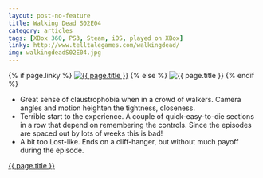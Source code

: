 ```yaml
---
layout: post-no-feature
title: Walking Dead S02E04
category: articles
tags: [XBox 360, PS3, Steam, iOS, played on XBox]
linky: http://www.telltalegames.com/walkingdead/
img: walkingdeadS02E04.jpg
---
```


{% if page.linky %}
<a href="{{page.linky}}">![{{ page.title }}](/images/{{page.img}})</a>
{% else %}
![{{ page.title }}](/images/{{page.img}})
{% endif %}

* Great sense of claustrophobia when in a crowd of walkers. Camera angles and motion heighten the tightness, closeness.
* Terrible start to the experience. A couple of quick-easy-to-die sections in a row that depend on remembering the controls. Since the episodes are spaced out by lots of weeks this is bad!
* A bit too Lost-like. Ends on a cliff-hanger, but without much payoff during the episode.

[{{ page.title }}]({{page.linky}})